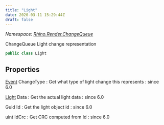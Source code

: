 ```yaml
---
title: "Light"
date: 2020-03-11 15:29:44Z
draft: false
---
```


*Namespace: [Rhino.Render.ChangeQueue](../)*

ChangeQueue Light change representation
```cs
public class Light
```
## Properties

[Event](/rhinocommon/rhino/render/changequeue/light/event/) ChangeType
: Get what type of light change this represents
: since 6.0

[Light](/rhinocommon/rhino/geometry/light/) Data
: Get the actual light data
: since 6.0

Guid Id
: Get the light object id
: since 6.0

uint IdCrc
: Get CRC computed from Id
: since 6.0
